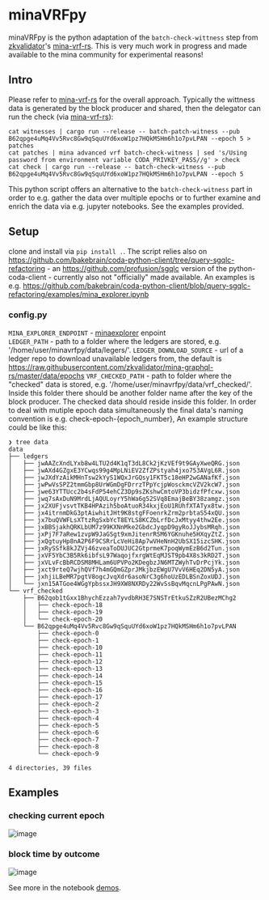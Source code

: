 # minaVRFpy

minaVRFpy is the python adaptation of the `batch-check-wittness` step from [zkvalidator]'s [mina-vrf-rs]. This is very much work in progress and made available to the mina community for experimental reasons!

## Intro

Please refer to [mina-vrf-rs] for the overall approach. Typically the wittness data is generated by the block producer and shared, then the delegator can run the check (via [mina-vrf-rs]):


```
cat witnesses | cargo run --release -- batch-patch-witness --pub B62qpge4uMq4Vv5Rvc8Gw9qSquUYd6xoW1pz7HQkMSHm6h1o7pvLPAN --epoch 5 > patches
cat patches | mina advanced vrf batch-check-witness | sed 's/Using password from environment variable CODA_PRIVKEY_PASS//g' > check
cat check | cargo run --release -- batch-check-witness --pub B62qpge4uMq4Vv5Rvc8Gw9qSquUYd6xoW1pz7HQkMSHm6h1o7pvLPAN --epoch 5
```

This python script offers an alternative to the `batch-check-witness` part in order to e.g. gather the data over multiple epochs or to further examine and enrich the data via e.g. jupyter notebooks. See the examples provided. 

## Setup

clone and install via `pip install .`. The script relies also on https://github.com/bakebrain/coda-python-client/tree/query-sgqlc-refactoring - an https://github.com/profusion/sgqlc version of the python-coda-client - currently also not "officially" made available. An examples is e.g. https://github.com/bakebrain/coda-python-client/blob/query-sgqlc-refactoring/examples/mina_explorer.ipynb

### config.py

`MINA_EXPLORER_ENDPOINT` - [minaexplorer] enpoint  
`LEDGER_PATH` - path to a folder where the ledgers are stored, e.g. '/home/user/minavrfpy/data/legers/'.
`LEDGER_DOWNLOAD_SOURCE` - url of a ledger repo to download unavailable ledgers from, the default is https://raw.githubusercontent.com/zkvalidator/mina-graphql-rs/master/data/epochs 
`VRF_CHECKED_PATH` - path to folder where the "checked" data is stored, e.g. '/home/user/minavrfpy/data/vrf_checked/'. Inside this folder there should be another folder name after the key of the block producer. The checked data should reside inside this folder. In order to deal with mutiple epoch data simultaneously the final data's naming convention is e.g. check-epoch-{epoch_number}, An example structure could be like this:

```
❯ tree data
data
├── ledgers
│   ├── jwAAZcXndLYxb8w4LTU2d4K1qT3dL8Ck2jKzVEf9t9GAyXweQRG.json
│   ├── jwAXd4GZgxE3YCwqs99g4MpLNiEV2ZfZPstyah4jxo753AVgL6R.json
│   ├── jwJXdYzAikMHnTsw2kYyS1WQxJrGQsy1FKT5c18eHP2wGANafKf.json
│   ├── jwPwVsSPZ2tmmGbp8UrWGmDgFDrrzTPpYcjpWosckmcVZV2kcW7.json
│   ├── jwe63YTTUcc2b4sFdP54ehCZ3Dp9sZKshwCmtoVP3bidzfPfcxw.json
│   ├── jwq7sAxDuN9MrdLjAQULoyrY5hWa6g52SVq8EmajBeBY38zamgz.json
│   ├── jx2XUFjvsvtTKB4HPAzih5boAtuoR34kxjEoU1RUhfXTATyx8tw.json
│   ├── jx4itrnmDkG3ptAiwhitJHt9K8stgFFoenrkZrm2prbtaS54xQU.json
│   ├── jx7buQVWFLsXTtzRgSxbYcT8EYLS8KCZbLrfDcJxMtyy4thw2Ee.json
│   ├── jxBBSjakhQRKLbUM7z99KXNnMke2GbdcJyqpD9gyRoJJybsMRqh.json
│   ├── jxPj7F7aRew1zvpW9JaGSgt9xmJitenrRSM6YGKnuhe5HXqyZtZ.json
│   ├── jxQgtuyHp8nA2P6F9CSRrLcVeHi8Ap7wVHeNnH2UbSX15izcSHK.json
│   ├── jxRySSfk8kJZVj46zveaToDUJUC2GtprmeK7poqWymEzB6d2Tun.json
│   ├── jxVF5YbC3B5Rk6ibfsL97WaqojfxrgWtEqMJST9pb4X8s3kRD2T.json
│   ├── jxVLvFcBbRCDSM8MHLam6UPVPo2KDegbzJN6MTZWyhTvDrPcjYk.json
│   ├── jxct9rteQ7wjhQVf7h4mGQmGZprJMkjbzEWgU7VvV6HEq2DN5yA.json
│   ├── jxhjiLBeMR7pgtV8ogcJvqXdr6asoNrC3g6hoUzEDLBSnZoxUDJ.json
│   └── jxn15ATGoe4WGgYpbssxJH9XW8NXRDy22WvSsBqvMqcnLPgPAwN.json
└── vrf_checked
    ├── B62qob1tGxx1BhychEzzah7yvdbRH3E7SNSTrEtkuSZzR2UBezMChg2
    │   ├── check-epoch-18
    │   ├── check-epoch-19
    │   └── check-epoch-20
    └── B62qpge4uMq4Vv5Rvc8Gw9qSquUYd6xoW1pz7HQkMSHm6h1o7pvLPAN
        ├── check-epoch-0
        ├── check-epoch-1
        ├── check-epoch-10
        ├── check-epoch-11
        ├── check-epoch-12
        ├── check-epoch-13
        ├── check-epoch-14
        ├── check-epoch-15
        ├── check-epoch-16
        ├── check-epoch-17
        ├── check-epoch-2
        ├── check-epoch-3
        ├── check-epoch-4
        ├── check-epoch-5
        ├── check-epoch-6
        ├── check-epoch-7
        ├── check-epoch-8
        └── check-epoch-9

4 directories, 39 files
```

## Examples

### checking current epoch

![image](https://drive.google.com/uc?export=view&id=1W8xmB3MTmQJejJKcumsxOoQtN1YmAmf9)

###  block time by outcome

![image](https://drive.google.com/uc?export=view&id=1cUtwPaH6-5wPYJxCr_Xz_OlPjP3Y86-g)

See more in the notebook [demos]. 


[zkvalidator]: https://zkvalidator.com/
[mina-vrf-rs]: https://github.com/zkvalidator/mina-vrf-rs
[minaexplorer]: https://minaexplorer.com/
[demos]: https://github.com/bakebrain/minavrfpy/tree/main/examples

